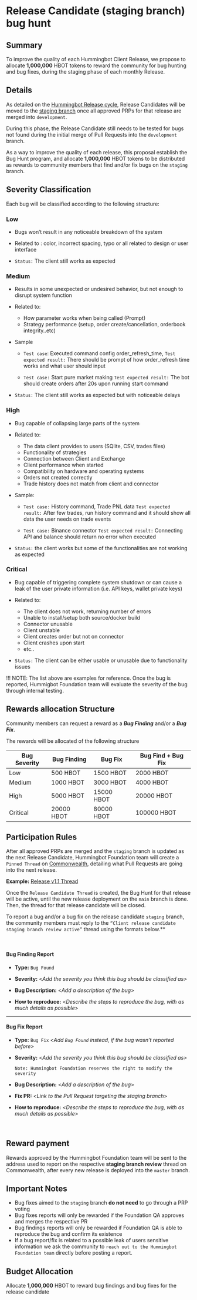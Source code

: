 # Release Candidate (staging branch) bug hunt

## Summary

To improve the quality of each Hummingbot Client Release, we propose to allocate **1,000,000** HBOT tokens to reward the community for bug hunting and bug fixes, during the staging phase of each monthly Release.

## Details
As detailed on the [Hummingbot Release cycle](https://hummingbot.org/governance/proposals/prp/#development-release-cycle), Release Candidates will be moved to the [staging branch](https://github.com/hummingbot/hummingbot/tree/staging) once all approved PRPs for that release are merged into `development`.

During this phase, the Release Candidate still needs to be tested for bugs not found during the initial merge of Pull Requests into the `development` branch.

As a way to improve the quality of each release, this proposal establish the Bug Hunt program, and allocate **1,000,000** HBOT tokens to be distributed as rewards to community members that find and/or fix bugs on the `staging` branch.

## Severity Classification
Each bug will be classified according to the following structure:

### Low
* Bugs won’t result in any noticeable breakdown of the system

* Related to : color, incorrect spacing, typo or all related to design or user interface 

* `Status:` The client still works as expected 

### Medium 

* Results in some unexpected or undesired behavior, but not enough to disrupt system function

* Related to: 
    * How parameter works when being called (Prompt)
    * Strategy performance (setup, order create/cancellation, orderbook integrity..etc)

* Sample
    * `Test case`: Executed command config order_refresh_time,
`Test expected result:` There should be prompt of how order_refresh time works and what user should input

    * `Test case:` Start pure market making
`Test expected result:` The bot should create orders after 20s upon running start command

* `Status:` The client still works as expected but with noticeable delays

### High

* Bug capable of collapsing large parts of the system

* Related to:
    -  The data client provides to users (SQlite, CSV, trades files)
    - Functionality of strategies
    - Connection between Client and Exchange 
    - Client performance when started
    - Compatibility on hardware and operating systems
    - Orders not created correctly
   - Trade history does not match from client and connector

* Sample:
    * `Test case:` History command, Trade PNL data
`Test expected result:` After few trades, run history command and it should show all data the user needs on trade events 

    * `Test case:` Binance connector
`Test expected result:` Connecting API and balance should return no error when executed

* `Status:` the client works but some of the functionalities are not working as expected

### Critical

* Bug capable of triggering complete system shutdown or can cause a leak of the user private information (i.e. API keys, wallet private keys)

* Related to:
    - The client does not work, returning number of errors
   - Unable to install/setup both source/docker build
    - Connector unusable
    - Client unstable 
   - Client  creates order but not on connector
   - Client crashes upon start
   - etc..

* `Status:` The client can be either usable or unusable due to functionality issues



!!! NOTE: The list above are examples for reference. Once the bug is reported, Hummigbot Foundation team will evaluate the severity of the bug through internal testing.

## Rewards allocation Structure
Community members can request a reward as a ***Bug Finding*** and/or a ***Bug Fix***.

The rewards will be allocated of the following structure

| Bug Severity  | Bug Finding | Bug Fix    | Bug Find + Bug Fix |
| -----------   | ----------- |---------   |--------------------|
|Low            | 500 HBOT    | 1500 HBOT  | 2000 HBOT 
|Medium         | 1000 HBOT   | 3000 HBOT  | 4000 HBOT
|High           | 5000 HBOT   | 15000 HBOT | 20000 HBOT
|Critical       | 20000 HBOT  | 80000 HBOT | 100000 HBOT     |



## Participation Rules
After all approved PRPs are merged and the `staging` branch is updated as the next Release Candidate, Hummingbot Foundation team will create a `Pinned Thread` on [Commonwealth](https://commonwealth.im/hummingbot-foundation), detailing what Pull Requests are going into the next release.

**Example:** [Release v1.1 Thread](https://commonwealth.im/hummingbot-foundation/discussion/4000-march-release-candidate-12-staging-branch-review-now-active)

Once the `Release Candidate Thread` is created, the Bug Hunt for that release will be active, until the new release deployment on the `main` branch is done. Then, the thread for that release candidate will be closed.

To report a bug and/or a bug fix on the release candidate `staging` branch, the community members must reply to the `“Client release candidate staging branch review active”` thread using the formats below.**

<br>


#### **Bug Finding Report**

* **Type:** `Bug Found` 

* **Severity:** <*Add the severity you think this bug should be classified as>*

* **Bug Description:** <*Add a description of the bug*>

* **How to reproduce:** <*Describe the steps to reproduce the bug, with as much details as possible*>


***

#### **Bug Fix Report** 

* **Type:** `Bug Fix` <*Add `Bug Found` instead, if the bug wasn’t reported before*>

* **Severity:** <*Add the severity you think this bug should be classified as>*

   `Note: Hummingbot Foundation reserves the right to modify the severity`

* **Bug Description:** <*Add a description of the bug*>

* **Fix PR:**  <*Link to the Pull Request targeting the staging branch*>

* **How to reproduce:** <*Describe the steps to reproduce the bug, with as much details as possible*>

<br>

## Reward payment
Rewards approved by the Hummingbot Foundation team will be sent to the address used to report on the respective **staging branch review** thread on Commonwealth, after every new release is deployed into the `master` branch.

## Important Notes
- Bug fixes aimed to the `staging` branch **do not need** to go through a PRP voting
- Bug fixes reports will only be rewarded if the Foundation QA approves and merges the respective PR
- Bug findings reports will only be rewarded if Foundation QA is able to reproduce the bug and confirm its existence
- If a bug report/fix is related to a possible leak of users sensitive information we ask the community to `reach out to the Hummingbot Foundation team` directly before posting a report.

## Budget Allocation
Allocate **1,000,000** HBOT to reward bug findings and bug fixes for the release candidate